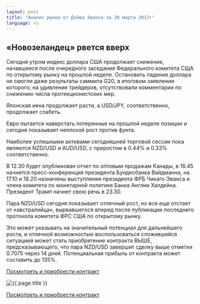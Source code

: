 ```yaml
---
layout: post
title: "Анализ рынка от Дэйва Эванса за 20 марта 2017г"
language: ru
---
```

## «Новозеландец» рвется вверх

Сегодня утром индекс доллара США продолжает снижение, начавшееся после очередного заседания Федерального комитета СЩА по открытому рынку на прошлой неделе. Остановить падение доллара не смогли даже результаты саммита G20, в итоговом заявлении которого, на удивление трейдеров, отсутствовали комментарии по снижению числа протекционистских мер.

Японская иена продолжает расти, а USD/JPY, соответственно, продолжает слабеть.

Евро пытается наверстать потерянные на прошлой неделе позиции и сегодня показывает неплохой рост против фунта.

Наиболее успешными активами сегодняшней торговой сессии пока являются NZD/USD и AUD/USD, с приростом в 0.44% и 0.33% соответственно.

В 12.30 будет опубликован отчет по оптовым продажам Канады, в 16.45 начнется пресс-конференция президента Бундесбанка Вайдманна, на 17.10 и 18.20 назначены выступления президента ФРБ Чикаго Эванса и члена комитета по монетарной политике Банка Англии Халдейна. Президент Трамп начнет свою речь в 23.30.

Пара NZD/USD сегодня показывает отличный рост, но все еще отстает от «австралийца», вырвавшегося вперед после публикации последнего протокола комитета ФРС США по открытому рынку.

Это может указывать на значительный потенциал для дальнейшего роста, и отличной возможностью воспользоваться сложившейся ситуацией может стать приобретение контракта ВЫШЕ, предсказывающего, что пара NZD/USD завершит сделку выше отметки 0.7075 через 14 дней. Потенциальная прибыль от контракта может составить до 135%.

<a href="http://record.binary.com/_bivVDfg8lHux76XffYA0JmNd7ZgqdRLk/1/?market=minor_pairs&duration_amount=14&duration_units=d&amount=10&amount_type=payout&expiry_type=duration&underlying=frxNZDUSD&formname=higherlower&barrier=0.7075&s=1&t=juSboob_28M1BXn58EIlyZ0co5lt24DG" target="_blank">Посмотреть и приобрести контракт</a>

<img src="{{ site.url }}/images/ru-2017-20-mar.png" alt="{{ page.title }}"  title="{{ page.title }}">

<a href="%LINK%%?https://www.binary.com/d/trade.cgi?market=minor_pairs&duration_amount=14&duration_units=d&amount=10&amount_type=payout&expiry_type=duration&underlying=frxNZDUSD&formname=higherlower&barrier=0.7075&s=1&t=juSboob_28M1BXn58EIlyZ0co5lt24DG" target="_blank">Посмотреть и приобрести контракт</a>